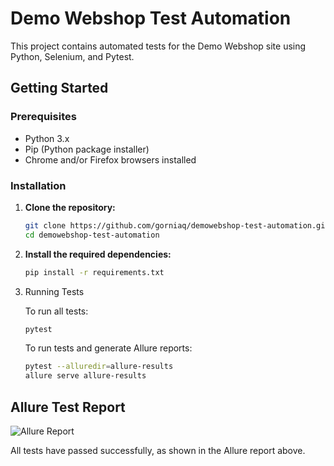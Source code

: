 # Demo Webshop Test Automation

This project contains automated tests for the Demo Webshop site using Python, Selenium, and Pytest.

## Getting Started

### Prerequisites

- Python 3.x
- Pip (Python package installer)
- Chrome and/or Firefox browsers installed

### Installation

1. **Clone the repository:**
   ```bash
   git clone https://github.com/gorniaq/demowebshop-test-automation.git
   cd demowebshop-test-automation
   
2. **Install the required dependencies:**
   ```bash
   pip install -r requirements.txt

3. Running Tests

   To run all tests:
      ```bash
      pytest
      ```
   To run tests and generate Allure reports:
      ```bash
      pytest --alluredir=allure-results
      allure serve allure-results
      ```
## Allure Test Report

![Allure Report](https://i.imgur.com/hHcfJJ6.png)


All tests have passed successfully, as shown in the Allure report above.
